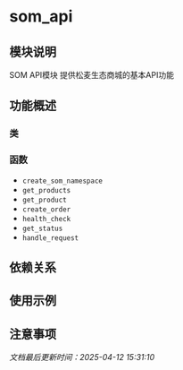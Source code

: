 # som_api

## 模块说明
SOM API模块
提供松麦生态商城的基本API功能

## 功能概述

### 类


### 函数

- `create_som_namespace`
- `get_products`
- `get_product`
- `create_order`
- `health_check`
- `get_status`
- `handle_request`

## 依赖关系

## 使用示例

## 注意事项

*文档最后更新时间：2025-04-12 15:31:10*
